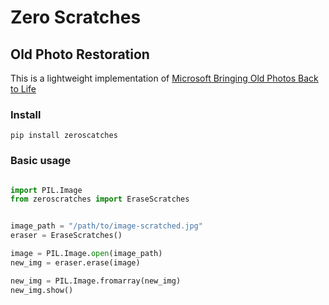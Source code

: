 # Zero Scratches
## Old Photo Restoration

This is a lightweight implementation of [Microsoft Bringing Old Photos Back to Life](https://github.com/microsoft/Bringing-Old-Photos-Back-to-Life)


### Install
```shell
pip install zeroscatches
```
### Basic usage
```python

import PIL.Image
from zeroscratches import EraseScratches


image_path = "/path/to/image-scratched.jpg"
eraser = EraseScratches()

image = PIL.Image.open(image_path)
new_img = eraser.erase(image)

new_img = PIL.Image.fromarray(new_img)
new_img.show()
```